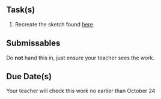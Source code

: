 
Task(s)
-------
1. Recreate the sketch found [here](http://mrseidel.com/images/Processing/2O/Exercise4_2O.gif). 



Submissables
------------
Do **not** hand this in, just ensure your teacher sees the work.


Due Date(s)
----------
Your teacher will check this work no earlier than October 24